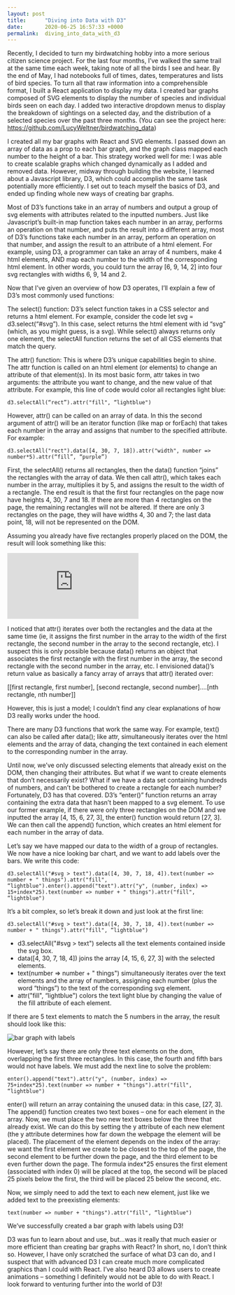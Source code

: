 ```yaml
---
layout: post
title:      "Diving into Data with D3"
date:       2020-06-25 16:57:33 +0000
permalink:  diving_into_data_with_d3
---
```



Recently, I decided to turn my birdwatching hobby into a more serious citizen science project. For the last four months, I’ve walked the same trail at the same time each week, taking note of all the birds I see and hear. By the end of May, I had notebooks full of times, dates, temperatures and lists of bird species. To turn all that raw information into a comprehensible format, I built a React application to display my data. I created bar graphs composed of SVG elements to display the number of species and individual birds seen on each day. I added two interactive dropdown menus to display the breakdown of sightings on a selected day, and the distribution of a selected species over the past three months. (You can see the project here: https://github.com/LucyWeltner/birdwatching_data)

I created all my bar graphs with React and SVG elements. I passed down an array of data as a prop to each bar graph, and the graph class mapped each number to the height of a bar. This strategy worked well for me: I was able to create scalable graphs which changed dynamically as I added and removed data. However, midway through building the website, I learned about a Javascript library, D3, which could accomplish the same task potentially more efficiently. I set out to teach myself the basics of D3, and ended up finding whole new ways of creating bar graphs.

 Most of D3’s functions take in an array of numbers and output a group of svg elements with attributes related to the inputted numbers. Just like Javascript’s built-in map function takes each number in an array, performs an operation on that number, and puts the result into a different array, most of D3’s functions take each number in an array, perform an operation on that number, and assign the result to an attribute of a html element. For example, using D3, a programmer can take an array of 4 numbers, make 4 html elements, AND map each number to the width of the corresponding html element. In other words, you could turn the array [6, 9, 14, 2] into four svg rectangles with widths 6, 9, 14 and 2. 

Now that I’ve given an overview of how D3 operates, I’ll explain a few of D3’s most commonly used functions: 

The select() function: D3’s select function takes in a CSS selector and returns a html element. For example, consider the code let svg = d3.select(“#svg”). In this case, select returns the html element with id “svg” (which, as you might guess, is a svg). While select() always returns only one element, the selectAll function returns the set of all CSS elements that match the query.

The attr() function: This is where D3’s unique capabilities begin to shine. The attr function is called on an html element (or elements) to change an attribute of that element(s). In its most basic form, attr takes in two arguments: the attribute you want to change, and the new value of that attribute. For example, this line of code would color all rectangles light blue: 

```
d3.selectAll(“rect”).attr("fill", “lightblue")
```

However, attr() can be called on an array of data. In this the second argument of attr() will be an iterator function (like map or forEach) that takes each number in the array and assigns that number to the specified attribute. For example: 

```
d3.selectAll("rect").data([4, 30, 7, 18]).attr("width", number => number*5).attr(“fill”, “purple”)
```


First, the selectAll() returns all rectangles, then the data() function “joins” the rectangles with the array of data. We then call attr(), which takes each number in the array, multiplies it by 5, and assigns the result to the width of a rectangle. The end result is that the first four rectangles on the page now have heights 4, 30, 7 and 18. If there are more than 4 rectangles on the page, the remaining rectangles will not be altered. If there are only 3 rectangles on the page, they will have widths 4, 30 and 7; the last data point, 18, will not be represented on the DOM.

Assuming you already have five rectangles properly placed on the DOM, the result will look something like this: 

![bar graph](https://live.staticflickr.com/65535/50044570712_ffb3304091_b.jpg/assets/client-code.js)

I noticed that attr() iterates over both the rectangles and the data at the same time (ie, it assigns the first number in the array to the width of the first rectangle, the second number in the array to the second rectangle, etc). I suspect this is only possible because data() returns an object that associates the first rectangle with the first number in the array, the second rectangle with the second number in the array, etc. I envisioned data()’s return value as basically a fancy array of arrays that attr() iterated over: 

[[first rectangle, first number], [second rectangle, second number]....[nth rectangle, nth number]]

However, this is just a model; I couldn’t find any clear explanations of how D3 really works under the hood.

There are many D3 functions that work the same way. For example, text() can also be called after data(); like attr, simultaneously iterates over the html elements and the array of data, changing the text contained in each element to the corresponding number in the array.

Until now, we’ve only discussed selecting elements that already exist on the DOM, then changing their attributes. But what if we want to create elements that don’t necessarily exist? What if we have a data set containing hundreds of numbers, and can’t be bothered to create a rectangle for each number? Fortunately, D3 has that covered. D3’s “enter()” function returns an array containing the extra data that hasn’t been mapped to a svg element. To use our former example, if there were only three rectangles on the DOM and we inputted the array [4, 15, 6, 27, 3], the enter() function would return [27, 3]. We can then call the append() function, which creates an html element for each number in the array of data. 

Let’s say we have mapped our data to the width of a group of rectangles. We now have  a nice looking bar chart, and we want to add labels over the bars. We write this code:

```
d3.selectAll("#svg > text").data([4, 30, 7, 18, 4]).text(number => number + " things").attr("fill", “lightblue").enter().append("text").attr("y", (number, index) => 		15+index*25).text(number => number + " things").attr("fill", “lightblue")
```

It’s a bit complex, so let’s break it down and just look at the first line: 

```
d3.selectAll("#svg > text").data([4, 30, 7, 18, 4]).text(number => number + " things").attr("fill", “lightblue")
```

* d3.selectAll("#svg > text") selects all the text elements contained inside the svg box. 
* data([4, 30, 7, 18, 4]) joins the array [4, 15, 6, 27, 3] with the selected elements. 
* text(number => number + " things") simultaneously iterates over the text elements and the array of numbers, assigning each number (plus the word “things”) to the text of the corresponding svg element. 
* attr("fill", “lightblue") colors the text light blue by changing the value of the fill attribute of each element.


If there are 5 text elements to match the 5 numbers in the array, the result should look like this: 

![bar graph with labels](https://live.staticflickr.com/65535/50043750753_0328647390_c.jpg)

However, let’s say there are only three text elements on the dom, overlapping the first three rectangles. In this case, the fourth and fifth bars would not have labels. We must add the next line to solve the problem: 

```
enter().append("text").attr("y", (number, index) => 75+index*25).text(number => number + "things").attr("fill", “lightblue")
```


enter() will return an array containing the unused data: in this case, [27, 3]. The append() function creates two text boxes – one for each element in the array. Now, we must place the two new text boxes below the three that already exist. We can do this by setting the y attribute of each new element (the y attribute determines how far down the webpage the element will be placed). The placement of the element depends on the index of the array: we want the first element we create to be closest to the top of the page, the second element to be further down the page, and the third element to be even further down the page. The formula index*25 ensures the first element (associated with index 0) will be placed at the top, the second will be placed 25 pixels below the first, the third will be placed 25 below the second, etc.

Now, we simply need to add the text to each new element, just like we added text to the preexisting elements:

```
text(number => number + "things").attr("fill", “lightblue")
```

We’ve successfully created a bar graph with labels using D3! 

D3 was fun to learn about and use, but...was it really that much easier or more efficient than creating bar graphs with React? In short, no, I don’t think so. However, I have only scratched the surface of what D3 can do, and I suspect that with advanced D3 I can create much more complicated graphics than I could with React. I’ve also heard D3 allows users to create animations – something I definitely would not be able to do with React. I look forward to venturing further into the world of D3!

